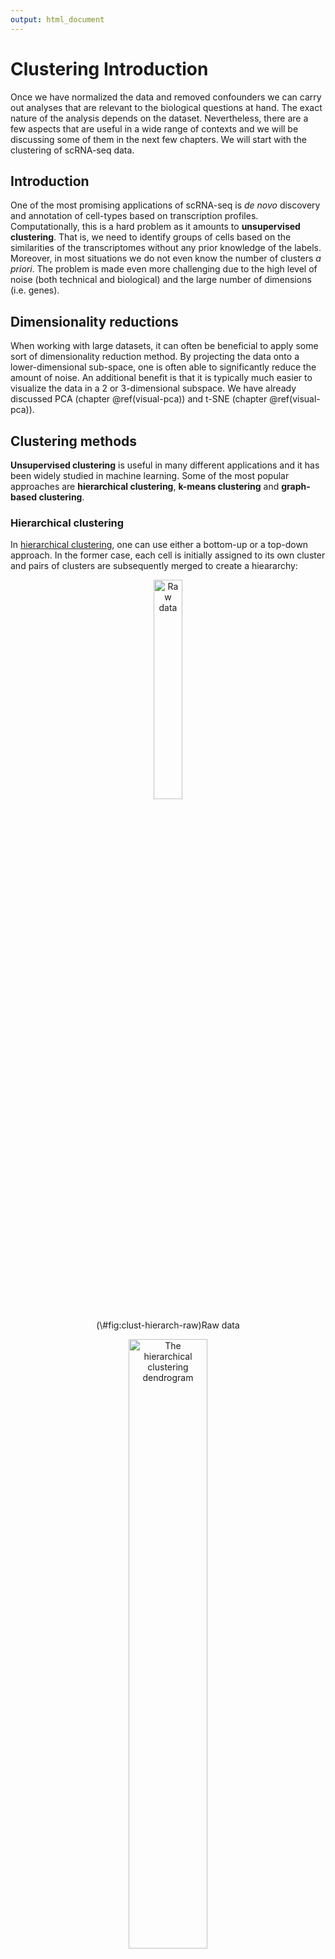 ```yaml
---
output: html_document
---
```


# Clustering Introduction



Once we have normalized the data and removed confounders we can carry out analyses that are relevant to the biological questions at hand. The exact nature of the analysis depends on the dataset. Nevertheless, there are a few aspects that are useful in a wide range of contexts and we will be discussing some of them in the next few chapters. We will start with the clustering of scRNA-seq data.

## Introduction

One of the most promising applications of scRNA-seq is _de novo_ discovery
and annotation of cell-types based on transcription
profiles. Computationally, this is a hard problem as it amounts to
__unsupervised clustering__. That is, we need to identify groups of
cells based on the similarities of the transcriptomes without any
prior knowledge of the labels. Moreover, in most situations we do not even know the number of clusters _a priori_. The problem is made even more challenging
due to the high level of noise (both technical and biological) and the large number of dimensions
(i.e. genes). 

## Dimensionality reductions

When working with large datasets, it can often be beneficial to apply
some sort of dimensionality reduction method. By projecting
the data onto a lower-dimensional sub-space, one is often able to
significantly reduce the amount of noise. An additional benefit is
that it is typically much easier to visualize the data in a 2 or
3-dimensional subspace. We have already discussed PCA (chapter \@ref(visual-pca)) and t-SNE (chapter \@ref(visual-pca)).

## Clustering methods

__Unsupervised clustering__ is useful in many different applications and
it has been widely studied in machine learning. Some of the most
popular approaches are __hierarchical clustering__, __k-means clustering__ and __graph-based clustering__.

### Hierarchical clustering

In [hierarchical clustering](https://en.wikipedia.org/wiki/Hierarchical_clustering), one can use either a bottom-up or a
top-down approach. In the former case, each cell is initially assigned to
its own cluster and pairs of clusters are subsequently merged to
create a hieararchy:

<div class="figure" style="text-align: center">
<img src="figures/hierarchical_clustering1.png" alt="Raw data" width="30%" />
<p class="caption">(\#fig:clust-hierarch-raw)Raw data</p>
</div>

<div class="figure" style="text-align: center">
<img src="figures/hierarchical_clustering2.png" alt="The hierarchical clustering dendrogram" width="50%" />
<p class="caption">(\#fig:clust-hierarch-dendr)The hierarchical clustering dendrogram</p>
</div>

With a top-down strategy, one instead starts with
all observations in one cluster and then recursively split each
cluster to form a hierarchy. One of the
advantages of this strategy is that the method is deterministic.

### k-means

In [_k_-means clustering](https://en.wikipedia.org/wiki/K-means_clustering), the goal is to partition _N_ cells into _k_
different clusters. In an iterative manner, cluster centers are
assigned and each cell is assigned to its nearest cluster:

<div class="figure" style="text-align: center">
<img src="figures/k-means.png" alt="Schematic representation of the k-means clustering" width="100%" />
<p class="caption">(\#fig:clust-k-means)Schematic representation of the k-means clustering</p>
</div>

Most methods for scRNA-seq analysis includes a _k_-means step at some point.

### Graph-based methods

Over the last two decades there has been a lot of interest in
analyzing networks in various domains. One goal is to identify groups
or modules of nodes in a network.

<div class="figure" style="text-align: center">
<img src="figures/graph_network.jpg" alt="Schematic representation of the graph network" width="100%" />
<p class="caption">(\#fig:clust-graph)Schematic representation of the graph network</p>
</div>

Some of these methods can be applied
to scRNA-seq data by building a graph where each node represents a cell. Note that constructing the graph and assigning weights to the edges is not trivial. One advantage of graph-based methods is that some of them are very efficient and can be applied to networks containing millions of nodes.

## Challenges in clustering

* What is the number of clusters _k_?
* __Scalability__: in the last 2 years the number of cells in scRNA-seq experiments has grown by 2 orders of magnitude from ~$10^2$ to ~$10^4$
* Tools are not user-friendly

## Tools for scRNA-seq data

### [SINCERA](https://research.cchmc.org/pbge/sincera.html)

* SINCERA [@Guo2015-ok] is based on hierarchical clustering
* Data is converted to _z_-scores before clustering
* Identify _k_ by finding the first singleton cluster in the hierarchy

### [pcaReduce](https://github.com/JustinaZ/pcaReduce)

pcaReduce [@Zurauskiene2016-kg] combines PCA, _k_-means and “iterative” hierarchical clustering. Starting from a large number of clusters pcaReduce iteratively merges similar clusters; after each merging event it removes the principle component explaning the least variance in the data.

### [SC3](http://bioconductor.org/packages/SC3/)

<div class="figure" style="text-align: center">
<img src="figures/sc3.png" alt="SC3 pipeline" width="100%" />
<p class="caption">(\#fig:clust-sc3)SC3 pipeline</p>
</div>

* SC3 [@Kiselev2016-bq] is based on PCA and spectral dimensionality reductions
* Utilises _k_-means
* Additionally performs the consensus clustering

### tSNE + k-means

* Based on __tSNE__ maps
* Utilises _k_-means

### [SEURAT](https://github.com/satijalab/seurat)

In the newest versions of SEURAT (v. 1.3-1.4) the clustering is based on a _community detection_ approach similar to one previously proposed for analyzing CyTOF data [@Levine2015-fk]. __tSNE__ is only used exclusively for visualization. In the next chapter we will be using the latest version of `SEURAT`.

__Note__ 

In the original version `SEURAT` [@Macosko2015-ix] first utilised PCA on a set of cells, then a number of statistically significant PCs were defined. Those PCs were further projected to a 2D space using tSNE. The remaining cells were projected on the same tSNE map. Density clustering algorithm ([DBSCAN](https://en.wikipedia.org/wiki/DBSCAN)) was then used to identify cell clusters in the 2D space.

### [SNN-Cliq](http://bioinfo.uncc.edu/SNNCliq/)

SNN-Cliq [@Xu2015-vf] is a graph-based method. First the method identifies the k-nearest-neighbours of each cell according to the _distance_ measure. This is used to calculate the number of Shared Nearest Neighbours (SNN) between each pair of cells. A graph is built by placing an edge between two cells If they have at least one SNN. Clusters are defined as groups of cells with many edges between them using a "clique" method. SNN-Cliq requires several parameters to be defined manually.
